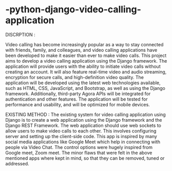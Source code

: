 # -python-django-video-calling-application
 DISCRPTION :
 
 Video calling has become increasingly popular as a way to stay connected with friends, 
family, and colleagues, and video calling applications have been developed to make it easier than ever
to make video calls. This project aims to develop a video calling application using the Django 
framework. The application will provide users with the ability to initiate video calls without creating 
an account. It will also feature real-time video and audio streaming, encryption for secure calls, and
high-definition video quality. The application will be developed using the latest web technologies 
available, such as HTML, CSS, JavaScript, and Bootstrap, as well as using the Django framework. 
Additionally, third-party Agora APIs will be integrated for authentication and other features. The 
application will be tested for performance and usability, and will be optimized for mobile devices. 

  EXISTING METHOD :
  The existing system for video calling application using Django is to create a web application 
using the Django framework and the Django REST Framework. The web application should use web 
sockets to allow users to make video calls to each other. This involves configuring server and setting 
up the client-side code. This app is inspired by many social media applications like Google Meet 
which help in connecting with people via Video Chat. The control options were hugely inspired from 
Google meet, Zoom meet. The minor flaws that were felt in the above mentioned apps where kept in 
mind, so that they can be removed, tuned or addressed. 
